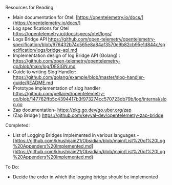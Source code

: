 
Resources for Reading: 
- Main documentation for Otel: [https://opentelemetry.io/docs/](https://opentelemetry.io/docs/)
- Log specifications for Otel https://opentelemetry.io/docs/specs/otel/logs/
- Logs Bridge API https://github.com/open-telemetry/opentelemetry-specification/blob/976432b74c565e8a84af3570e9b82cb95e1d844c/specification/logs/bridge-api.md 
- Implementation design of log Bridge API  (Golang) : https://github.com/open-telemetry/opentelemetry-go/blob/main/log/DESIGN.md
-  Guide to writing Slog Handler: https://github.com/golang/example/blob/master/slog-handler-guide/README.md  
- Prototype implementation of slog handler https://github.com/pellared/opentelemetry-go/blob/147762ffb5c4394417b3f973274cc570723db79b/log/internal/slog.go
- Zap documentation- https://pkg.go.dev/go.uber.org/zap
- (Zap Bridge ) https://github.com/keyval-dev/opentelemetry-zap-bridge

Completed: 
- List of Logging Bridges Implemented in various languages - [https://github.com/khushijain21/Obsidian/blob/main/List%20of%20Log%20Appenders%20Implemented.md](https://github.com/khushijain21/Obsidian/blob/main/List%20of%20Log%20Appenders%20Implemented.md)

To Do:
- Decide the order in which the logging bridge should be implemented